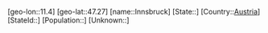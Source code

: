 ﻿---
location: [47.27,11.4]
type: City
tags:
- geo/City


SpocWebEntityId: 31113
isDeleted: false
confidential: public

---
[geo-lon::11.4]
[geo-lat::47.27]
[name::Innsbruck]
[State::]
[Country::[Austria](geo/Continent/Europe/Austria.md)]
[StateId::]
[Population::]
[Unknown::]


